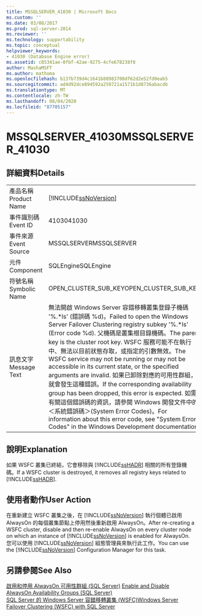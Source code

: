 ```yaml
---
title: MSSQLSERVER_41030 | Microsoft Docs
ms.custom: ''
ms.date: 03/08/2017
ms.prod: sql-server-2014
ms.reviewer: ''
ms.technology: supportability
ms.topic: conceptual
helpviewer_keywords:
- 41030 (Database Engine error)
ms.assetid: c85341ae-0fbf-42ae-9275-4cfe678238f0
author: MashaMSFT
ms.author: mathoma
ms.openlocfilehash: b137b739d4c1641b88983708df62d2e52fd0eab5
ms.sourcegitcommit: ad4d92dce894592a259721a1571b1d8736abacdb
ms.translationtype: MT
ms.contentlocale: zh-TW
ms.lasthandoff: 08/04/2020
ms.locfileid: "87705157"
---
```

# <a name="mssqlserver_41030"></a><span data-ttu-id="19075-102">MSSQLSERVER_41030</span><span class="sxs-lookup"><span data-stu-id="19075-102">MSSQLSERVER_41030</span></span>
    
## <a name="details"></a><span data-ttu-id="19075-103">詳細資料</span><span class="sxs-lookup"><span data-stu-id="19075-103">Details</span></span>  
  
|||  
|-|-|  
|<span data-ttu-id="19075-104">產品名稱</span><span class="sxs-lookup"><span data-stu-id="19075-104">Product Name</span></span>|[!INCLUDE[ssNoVersion](../../includes/ssnoversion-md.md)]|  
|<span data-ttu-id="19075-105">事件識別碼</span><span class="sxs-lookup"><span data-stu-id="19075-105">Event ID</span></span>|<span data-ttu-id="19075-106">41030</span><span class="sxs-lookup"><span data-stu-id="19075-106">41030</span></span>|  
|<span data-ttu-id="19075-107">事件來源</span><span class="sxs-lookup"><span data-stu-id="19075-107">Event Source</span></span>|<span data-ttu-id="19075-108">MSSQLSERVER</span><span class="sxs-lookup"><span data-stu-id="19075-108">MSSQLSERVER</span></span>|  
|<span data-ttu-id="19075-109">元件</span><span class="sxs-lookup"><span data-stu-id="19075-109">Component</span></span>|<span data-ttu-id="19075-110">SQLEngine</span><span class="sxs-lookup"><span data-stu-id="19075-110">SQLEngine</span></span>|  
|<span data-ttu-id="19075-111">符號名稱</span><span class="sxs-lookup"><span data-stu-id="19075-111">Symbolic Name</span></span>|<span data-ttu-id="19075-112">OPEN_CLUSTER_SUB_KEY</span><span class="sxs-lookup"><span data-stu-id="19075-112">OPEN_CLUSTER_SUB_KEY</span></span>|  
|<span data-ttu-id="19075-113">訊息文字</span><span class="sxs-lookup"><span data-stu-id="19075-113">Message Text</span></span>|<span data-ttu-id="19075-114">無法開啟 Windows Server 容錯移轉叢集登錄子機碼 '%.\*ls' (錯誤碼 %d)。</span><span class="sxs-lookup"><span data-stu-id="19075-114">Failed to open the Windows Server Failover Clustering registry subkey '%.\*ls' (Error code %d).</span></span>  <span data-ttu-id="19075-115">父機碼是叢集根目錄機碼。</span><span class="sxs-lookup"><span data-stu-id="19075-115">The parent key is the cluster root key.</span></span>  <span data-ttu-id="19075-116">WSFC 服務可能不在執行中、無法以目前狀態存取，或指定的引數無效。</span><span class="sxs-lookup"><span data-stu-id="19075-116">The WSFC service may not be running or may not be accessible in its current state, or the specified arguments are invalid.</span></span> <span data-ttu-id="19075-117">如果已卸除對應的可用性群組，就會發生這種錯誤。</span><span class="sxs-lookup"><span data-stu-id="19075-117">If the corresponding availability group has been dropped, this error is expected.</span></span> <span data-ttu-id="19075-118">如需有關這個錯誤碼的資訊，請參閱 Windows 開發文件中的＜系統錯誤碼＞(System Error Codes)。</span><span class="sxs-lookup"><span data-stu-id="19075-118">For information about this error code, see "System Error Codes" in the Windows Development documentation.</span></span>|  
  
## <a name="explanation"></a><span data-ttu-id="19075-119">說明</span><span class="sxs-lookup"><span data-stu-id="19075-119">Explanation</span></span>  
 <span data-ttu-id="19075-120">如果 WSFC 叢集已終結，它會移除與 [!INCLUDE[ssHADR](../../includes/sshadr-md.md)] 相關的所有登錄機碼。</span><span class="sxs-lookup"><span data-stu-id="19075-120">If a WSFC cluster is destroyed, it removes all registry keys related to [!INCLUDE[ssHADR](../../includes/sshadr-md.md)].</span></span>  
  
## <a name="user-action"></a><span data-ttu-id="19075-121">使用者動作</span><span class="sxs-lookup"><span data-stu-id="19075-121">User Action</span></span>  
 <span data-ttu-id="19075-122">在重新建立 WSFC 叢集之後，在 [!INCLUDE[ssNoVersion](../../includes/ssnoversion-md.md)] 執行個體已啟用 AlwaysOn 的每個叢集節點上停用然後重新啟用 AlwaysOn。</span><span class="sxs-lookup"><span data-stu-id="19075-122">After re-creating a WSFC cluster, disable and then re-enable AlwaysOn on every cluster node on which an instance of [!INCLUDE[ssNoVersion](../../includes/ssnoversion-md.md)] is enabled for AlwaysOn.</span></span> <span data-ttu-id="19075-123">您可以使用 [!INCLUDE[ssNoVersion](../../includes/ssnoversion-md.md)] 組態管理員來執行此工作。</span><span class="sxs-lookup"><span data-stu-id="19075-123">You can use the [!INCLUDE[ssNoVersion](../../includes/ssnoversion-md.md)] Configuration Manager for this task.</span></span>  
  
## <a name="see-also"></a><span data-ttu-id="19075-124">另請參閱</span><span class="sxs-lookup"><span data-stu-id="19075-124">See Also</span></span>  
 <span data-ttu-id="19075-125">[啟用和停用 AlwaysOn 可用性群組 &#40;SQL Server&#41;](../../database-engine/availability-groups/windows/enable-and-disable-always-on-availability-groups-sql-server.md) </span><span class="sxs-lookup"><span data-stu-id="19075-125">[Enable and Disable AlwaysOn Availability Groups &#40;SQL Server&#41;](../../database-engine/availability-groups/windows/enable-and-disable-always-on-availability-groups-sql-server.md) </span></span>  
 [<span data-ttu-id="19075-126">SQL Server 的 Windows Server 容錯移轉叢集 &#40;WSFC&#41;</span><span class="sxs-lookup"><span data-stu-id="19075-126">Windows Server Failover Clustering &#40;WSFC&#41; with SQL Server</span></span>](../../sql-server/failover-clusters/windows/windows-server-failover-clustering-wsfc-with-sql-server.md)  
  
  
